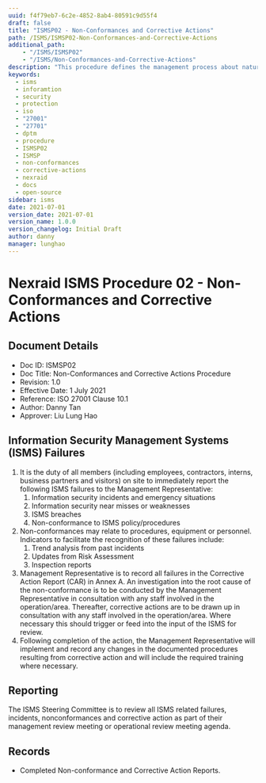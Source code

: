 ```yaml
---
uuid: f4f79eb7-6c2e-4852-8ab4-80591c9d55f4
draft: false
title: "ISMSP02 - Non-Conformances and Corrective Actions"
path: /ISMS/ISMSP02-Non-Conformances-and-Corrective-Actions
additional_path:
    - "/ISMS/ISMSP02"
    - "/ISMS/Non-Conformances-and-Corrective-Actions"
description: "This procedure defines the management process about nature of non-conformances and subsequent corrective actions and applies to all elements on-site of the ISMS."
keywords: 
  - isms
  - inforamtion
  - security
  - protection
  - iso
  - "27001"
  - "27701"
  - dptm
  - procedure
  - ISMSP02
  - ISMSP
  - non-conformances
  - corrective-actions
  - nexraid
  - docs
  - open-source
sidebar: isms
date: 2021-07-01
version_date: 2021-07-01
version_name: 1.0.0
version_changelog: Initial Draft
author: danny
manager: lunghao
---
```


# Nexraid ISMS Procedure 02 - Non-Conformances and Corrective Actions

## Document Details
* Doc ID: ISMSP02
* Doc Title: Non-Conformances and Corrective Actions Procedure
* Revision: 1.0
* Effective Date: 1 July 2021
* Reference: ISO 27001 Clause 10.1
* Author: Danny Tan
* Approver: Liu Lung Hao

## Information Security Management Systems (ISMS) Failures
1. It is the duty of all members (including employees, contractors, interns, business partners and visitors) on site to immediately report the following ISMS failures to the Management Representative:
    1. Information security incidents and emergency situations
    2. Information security near misses or weaknesses
    3. ISMS breaches
    4. Non-conformance to ISMS policy/procedures
2. Non-conformances may relate to procedures, equipment or personnel. Indicators to facilitate the recognition of these failures include:
    1. Trend analysis from past incidents
    2. Updates from Risk Assessment
    3. Inspection reports
3. Management Representative is to record all failures in the Corrective Action Report (CAR) in Annex A. An investigation into the root cause of the non-conformance is to be conducted by the Management Representative in consultation with any staff involved in the operation/area. Thereafter, corrective actions are to be drawn up in consultation with any staff involved in the operation/area. Where necessary this should trigger or feed into the input of the ISMS for review.
4. Following completion of the action, the Management Representative will implement and record any changes in the documented procedures resulting from corrective action and will include the required training where necessary.

## Reporting
The ISMS Steering Committee is to review all ISMS related failures, incidents, nonconformances and corrective action as part of their management review meeting or operational review meeting agenda.

## Records
* Completed Non-conformance and Corrective Action Reports.